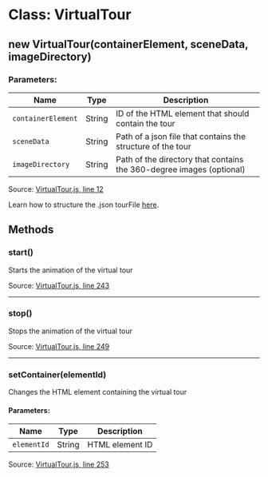 # Class: VirtualTour

## new VirtualTour(containerElement, sceneData, imageDirectory)

### Parameters:

| Name       | Type   | Description                            |
|------------|--------|----------------------------------------|
| `containerElement`| String | ID of the HTML element that should contain the tour |
| `sceneData` | String | Path of a json file that contains the structure of the tour |
| `imageDirectory`| String | Path of the directory that contains the 360-degree images (optional)|

Source: [VirtualTour.js, line 12](../source/VirtualTour.js#L12)

Learn how to structure the .json tourFile [here](tourDocs.md).


## Methods

### start()

Starts the animation of the virtual tour

Source: [VirtualTour.js, line 243](../source/VirtualTour.js#L243)

---
### stop()

Stops the animation of the virtual tour

Source: [VirtualTour.js, line 249](../source/VirtualTour.js#L249)

---
### setContainer(elementId)

Changes the HTML element containing the virtual tour

#### Parameters:

| Name       | Type   | Description     |
|------------|--------|-----------------|
| `elementId`| String | HTML element ID |

Source: [VirtualTour.js, line 253](../source/VirtualTour.js#L253)